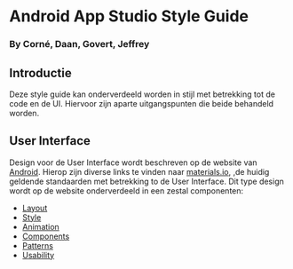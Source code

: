 # Android App Studio Style Guide
### By Corné, Daan, Govert, Jeffrey

## Introductie
Deze style guide kan onderverdeeld worden in stijl met betrekking tot de code en de UI.
Hiervoor zijn aparte uitgangspunten die beide behandeld worden.

## User Interface
Design voor de User Interface wordt beschreven op de website van [Android](https://developer.android.com/design/). Hierop zijn diverse links te vinden naar [materials.io](https://material.io/), ,de huidig geldende standaarden met betrekking to de User Interface. Dit type design wordt op de website onderverdeeld in een zestal componenten:
* [Layout](https://material.io/design/layout/understanding-layout.html)
* [Style](https://material.io/guidelines/style/color.html)
* [Animation](https://material.io/guidelines/motion/material-motion.html)
* [Components](https://material.io/guidelines/components/bottom-navigation.html)
* [Patterns](https://material.io/guidelines/patterns/confirmation-acknowledgement.html)
* [Usability](https://material.io/guidelines/usability/accessibility.html)
